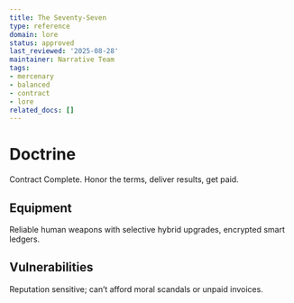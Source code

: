 ```yaml
---
title: The Seventy-Seven
type: reference
domain: lore
status: approved
last_reviewed: '2025-08-28'
maintainer: Narrative Team
tags:
- mercenary
- balanced
- contract
- lore
related_docs: []
---
```



# Doctrine

Contract Complete. Honor the terms, deliver results, get paid.

## Equipment

Reliable human weapons with selective hybrid upgrades, encrypted smart ledgers.

## Vulnerabilities

Reputation sensitive; can’t afford moral scandals or unpaid invoices.
